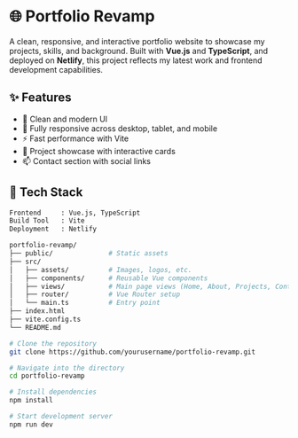 # 🌐 Portfolio Revamp

A clean, responsive, and interactive portfolio website to showcase my projects, skills, and background. Built with **Vue.js** and **TypeScript**, and deployed on **Netlify**, this project reflects my latest work and frontend development capabilities.

## ✨ Features

- 🔹 Clean and modern UI
- 📱 Fully responsive across desktop, tablet, and mobile
- ⚡ Fast performance with Vite
- 🧩 Project showcase with interactive cards
- 📫 Contact section with social links

## 🚀 Tech Stack

```bash
Frontend     : Vue.js, TypeScript  
Build Tool   : Vite  
Deployment   : Netlify  

portfolio-revamp/
├── public/              # Static assets
├── src/
│   ├── assets/          # Images, logos, etc.
│   ├── components/      # Reusable Vue components
│   ├── views/           # Main page views (Home, About, Projects, Contact)
│   ├── router/          # Vue Router setup
│   └── main.ts          # Entry point
├── index.html
├── vite.config.ts
└── README.md

# Clone the repository
git clone https://github.com/yourusername/portfolio-revamp.git

# Navigate into the directory
cd portfolio-revamp

# Install dependencies
npm install

# Start development server
npm run dev

